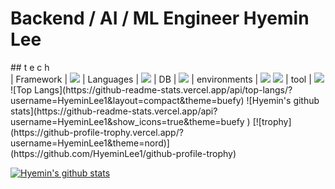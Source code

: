
# Backend / AI / ML Engineer Hyemin Lee

</h1>
## t e c h 
<br/>
| Framework    | <img src="https://img.shields.io/badge/Django-092E20?style=flat-square&logo=Django&logoColor=orange"/>
| Languages    | <img src="https://img.shields.io/badge/Python-3776AB?style=flat-square&logo=Python&logoColor=yellow"/>
| DB           | <img src="https://img.shields.io/badge/MariaDB-003545?style=flat-square&logo=MariaDB&logoColor=white"/>
| environments | <img src="https://img.shields.io/badge/Docker-2496ED?style=flat-square&logo=Docker&logoColor=white"/>
<img src="https://img.shields.io/badge/Anaconda-44A833?style=flat-square&logo=Anaconda&logoColor=white"/>
| tool         | <img src="https://img.shields.io/badge/PyCharm-000000?style=flat-square&logo=PyCharm&logoColor=yellow"/>
<br>
![Top Langs](https://github-readme-stats.vercel.app/api/top-langs/?username=HyeminLee1&layout=compact&theme=buefy)
![Hyemin's github stats](https://github-readme-stats.vercel.app/api?username=HyeminLee1&show_icons=true&theme=buefy )
[![trophy](https://github-profile-trophy.vercel.app/?username=HyeminLee1&theme=nord)](https://github.com/HyeminLee1/github-profile-trophy)


 [![Hyemin's github stats](https://github-readme-stats.vercel.app/api?username=HyeminLee)](https://github.com/HyeminLee1/github-readme-stats)
